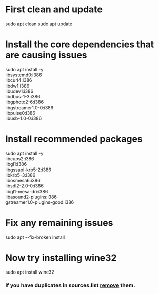 # First clean and update
sudo apt clean
sudo apt update

# Install the core dependencies that are causing issues
sudo apt install -y \
    libsystemd0:i386 \
    libcurl4:i386 \
    libdw1:i386 \
    libudev1:i386 \
    libdbus-1-3:i386 \
    libgphoto2-6:i386 \
    libgstreamer1.0-0:i386 \
    libpulse0:i386 \
    libusb-1.0-0:i386

# Install recommended packages
sudo apt install -y \
    libcups2:i386 \
    libgl1:i386 \
    libgssapi-krb5-2:i386 \
    libkrb5-3:i386 \
    libosmesa6:i386 \
    libsdl2-2.0-0:i386 \
    libgl1-mesa-dri:i386 \
    libasound2-plugins:i386 \
    gstreamer1.0-plugins-good:i386

# Fix any remaining issues
sudo apt --fix-broken install

# Now try installing wine32
sudo apt install wine32

### If you have duplicates in sources.list [remove](removeDuplicatesSourceList.md) them.
